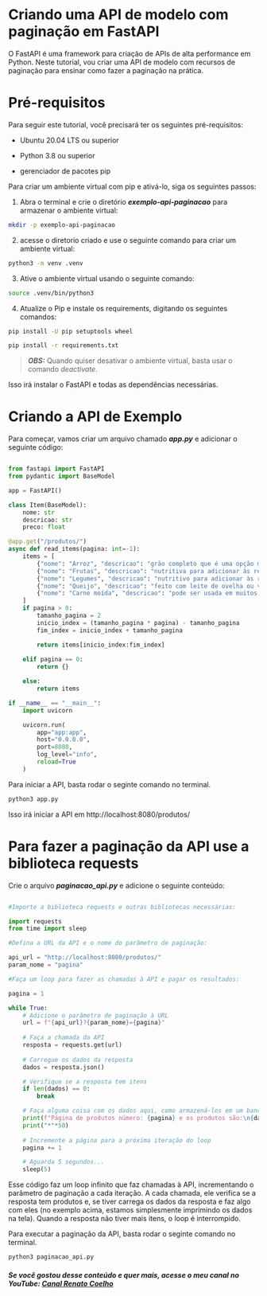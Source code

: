 # Criando uma API de modelo com paginação em FastAPI

O FastAPI é uma framework para criação de APIs de alta performance em Python. Neste tutorial, vou criar uma API de modelo com recursos de paginação para ensinar como fazer a paginação na prática.

# Pré-requisitos

Para seguir este tutorial, você precisará ter os seguintes pré-requisitos:

- Ubuntu 20.04 LTS ou superior

- Python 3.8 ou superior

- gerenciador de pacotes pip

Para criar um ambiente virtual com pip e ativá-lo, siga os seguintes passos:

1. Abra o terminal e crie o diretório ***exemplo-api-paginacao*** para armazenar o ambiente virtual:

```bash
mkdir -p exemplo-api-paginacao
```

2. acesse o diretorio criado e use o seguinte comando para criar um ambiente virtual:

```bash
python3 -m venv .venv
```

3. Ative o ambiente virtual usando o seguinte comando:

```bash
source .venv/bin/python3
```

4. Atualize o Pip e instale os requirements, digitando os seguintes comandos:

```bash
pip install -U pip setuptools wheel
```

```bash
pip install -r requirements.txt
```

> ***OBS:*** Quando quiser desativar o ambiente virtual, basta usar o comando *deactivate*.

Isso irá instalar o FastAPI e todas as dependências necessárias.

# Criando a API de Exemplo

Para começar, vamos criar um arquivo chamado ***app.py*** e adicionar o seguinte código:

```python

from fastapi import FastAPI
from pydantic import BaseModel

app = FastAPI()

class Item(BaseModel):
    nome: str
    descricao: str
    preco: float

@app.get("/produtos/")
async def read_items(pagina: int=-1):
    items = [
        {"nome": "Arroz", "descricao": "grão completo que é uma opção mais saudável", "preco": 10.99},
        {"nome": "Frutas", "descricao": "nutritiva para adicionar às refeições e lanches", "preco": 12.99},
        {"nome": "Legumes", "descricao": "nutritivo para adicionar às refeições e lanches", "preco": 15.99},
        {"nome": "Queijo", "descricao": "feito com leite de ovelha ou vaca", "preco": 25.99},
        {"nome": "Carne moída", "descricao": "pode ser usada em muitos pratos", "preco": 17.99}
    ]
    if pagina > 0:
        tamanho_pagina = 2
        inicio_index = (tamanho_pagina * pagina) - tamanho_pagina
        fim_index = inicio_index + tamanho_pagina

        return items[inicio_index:fim_index]
    
    elif pagina == 0:
        return {}

    else:
        return items

if __name__ == "__main__":
    import uvicorn

    uvicorn.run(
        app="app:app",
        host="0.0.0.0",
        port=8080,
        log_level="info",
        reload=True
    )

```

Para iniciar a API, basta rodar o seginte comando no terminal.

```bash
python3 app.py
```

Isso irá iniciar a API em http://localhost:8080/produtos/

# Para fazer a paginação da API use a biblioteca requests

Crie o arquivo ***paginacao_api.py*** e adicione o seguinte conteúdo:

```python

#Importe a biblioteca requests e outras bibliotecas necessárias:

import requests
from time import sleep

#Defina a URL da API e o nome do parâmetro de paginação:

api_url = "http://localhost:8080/produtos/"
param_nome = "pagina"

#Faça um loop para fazer as chamadas à API e pagar os resultados:

pagina = 1

while True:
    # Adicione o parâmetro de paginação à URL
    url = f"{api_url}?{param_nome}={pagina}"
    
    # Faça a chamada da API
    resposta = requests.get(url)
    
    # Carregue os dados da resposta
    dados = resposta.json()

    # Verifique se a resposta tem itens
    if len(dados) == 0:
        break

    # Faça alguma coisa com os dados aqui, como armazená-los em um banco de dados ou imprimi-los na tela
    print(f"Página de produtos número: {pagina} e os produtos são:\n{dados}")
    print("*"*50)
    
    # Incremente a página para a próxima iteração do loop
    pagina += 1

    # Aguarda 5 segundos...
    sleep(5)

```

Esse código faz um loop infinito que faz chamadas à API, incrementando o parâmetro de paginação a cada iteração. A cada chamada, ele verifica se a resposta tem produtos e, se tiver carrega os dados da resposta e faz algo com eles (no exemplo acima, estamos simplesmente imprimindo os dados na tela). Quando a resposta não tiver mais itens, o loop é interrompido.

Para executar a paginação da API, basta rodar o seginte comando no terminal.

```bash
python3 paginacao_api.py
```

##### Se você gostou desse conteúdo e quer mais, acesse o meu canal no YouTube: [Canal Renato Coelho](https://www.youtube.com/@renato-coelho)